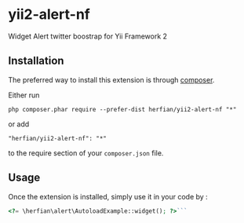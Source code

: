 yii2-alert-nf
=============
Widget Alert twitter boostrap for Yii Framework 2

Installation
------------

The preferred way to install this extension is through [composer](http://getcomposer.org/download/).

Either run

```
php composer.phar require --prefer-dist herfian/yii2-alert-nf "*"
```

or add

```
"herfian/yii2-alert-nf": "*"
```

to the require section of your `composer.json` file.


Usage
-----

Once the extension is installed, simply use it in your code by  :

```php
<?= \herfian\alert\AutoloadExample::widget(); ?>```